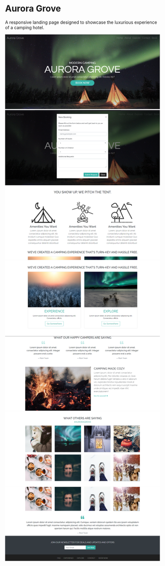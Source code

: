 # Aurora Grove
A responsive landing page designed to showcase the luxurious experience of a camping hotel.

<img src='./resources/1 Home.PNG'>
<img src='./resources/2 Home.PNG'>
<img src='./resources/3 Home.PNG'>
<img src='./resources/4 Home.PNG'>
<img src='./resources/5 Home.PNG'>
<img src='./resources/6 Home.PNG'>
<img src='./resources/7 Home.PNG'>